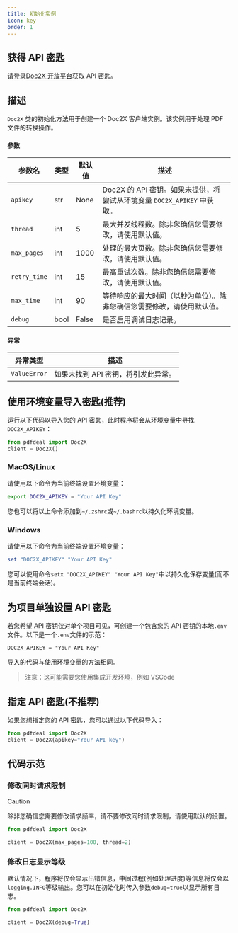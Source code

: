 ```yaml
---
title: 初始化实例
icon: key
order: 1
---
```


## 获得 API 密匙

请登录[Doc2X 开放平台](https://open.noedgeai.com)获取 API 密匙。

## 描述
`Doc2X` 类的初始化方法用于创建一个 Doc2X 客户端实例。该实例用于处理 PDF 文件的转换操作。

#### 参数

| 参数名     | 类型  | 默认值 | 描述                                                                 |
|------------|-------|--------|----------------------------------------------------------------------|
| `apikey`   | str   | None   | Doc2X 的 API 密钥。如果未提供，将尝试从环境变量 `DOC2X_APIKEY` 中获取。|
| `thread`   | int   | 5      | 最大并发线程数。除非您确信您需要修改，请使用默认值。                                                     |
| `max_pages`| int   | 1000   | 处理的最大页数。除非您确信您需要修改，请使用默认值。                                                     |
| `retry_time`| int  | 15     | 最高重试次数。除非您确信您需要修改，请使用默认值。                                                           |
| `max_time` | int   | 90     | 等待响应的最大时间（以秒为单位）。除非您确信您需要修改，请使用默认值。                                   |
| `debug`    | bool  | False  | 是否启用调试日志记录。                                               |

#### 异常

| 异常类型   | 描述                           |
|------------|--------------------------------|
| `ValueError` | 如果未找到 API 密钥，将引发此异常。 |

## 使用环境变量导入密匙(推荐)

运行以下代码以导入您的 API 密匙，此时程序将会从环境变量中寻找`DOC2X_APIKEY`：

```python
from pdfdeal import Doc2X
client = Doc2X()
```

### MacOS/Linux

请使用以下命令为当前终端设置环境变量：

```bash
export DOC2X_APIKEY = "Your API Key"
```

您也可以将以上命令添加到`~/.zshrc`或`~/.bashrc`以持久化环境变量。

### Windows

请使用以下命令为当前终端设置环境变量：

```PowerShell
set "DOC2X_APIKEY" "Your API Key"
```

您可以使用命令`setx "DOC2X_APIKEY" "Your API Key"`中以持久化保存变量(而不是当前终端会话)。

## 为项目单独设置 API 密匙

若您希望 API 密钥仅对单个项目可见，可创建一个包含您的 API 密钥的本地`.env`文件。以下是一个`.env`文件的示范：

```
DOC2X_APIKEY = "Your API Key"
```

导入的代码与使用环境变量的方法相同。

> 注意：这可能需要您使用集成开发环境，例如 VSCode

## 指定 API 密匙(不推荐)

如果您想指定您的 API 密匙，您可以通过以下代码导入：

```python
from pdfdeal import Doc2X
client = Doc2X(apikey="Your API key")
```

## 代码示范

### 修改同时请求限制

> [!caution]
> 除非您确信您需要修改请求频率，请不要修改同时请求限制，请使用默认的设置。

```python
from pdfdeal import Doc2X

client = Doc2X(max_pages=100, thread=2)
```

### 修改日志显示等级

默认情况下，程序将仅会显示出错信息，中间过程(例如处理进度)等信息将仅会以`logging.INFO`等级输出。您可以在初始化时传入参数`debug=true`以显示所有日志。

```python
from pdfdeal import Doc2X

client = Doc2X(debug=True)
```
